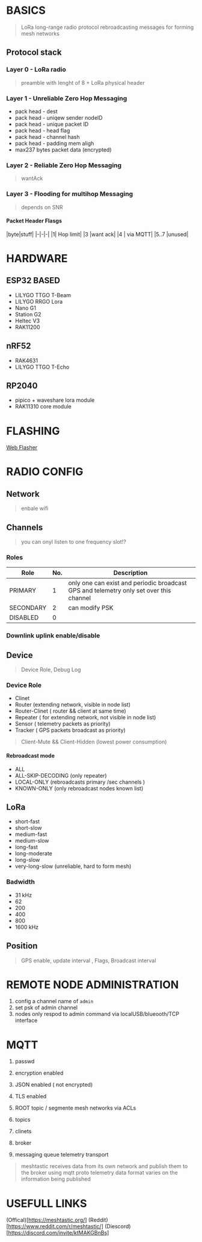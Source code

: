 # BASICS
> LoRa long-range radio protocol
> rebroadcasting messages for forming mesh networks

## Protocol stack

### Layer 0 - LoRa radio

> preamble with lenght of 8 + LoRa physical header

### Layer 1 - Unreliable Zero Hop Messaging

* pack head - dest
* pack head - uniqew sender nodeID
* pack head - unique packet ID
* pack head - head flag
* pack head - channel hash
* pack head - padding mem aligh
* max237 bytes packet data (encrypted)

### Layer 2 - Reliable Zero Hop Messaging
> wantAck

### Layer 3 - Flooding for multihop Messaging
> depends on SNR

#### Packet Header Flasgs
|byte|stuff|
|-|-|-|
|1| Hop limit|
|3 |want ack|
|4 | via MQTT|
|5..7 |unused|

# HARDWARE

## ESP32 BASED
* LILYGO TTGO T-Beam
* LILYGO RRGO Lora
* Nano G1
* Station G2
* Heltec V3
* RAK11200

## nRF52
* RAK4631
* LILYGO TTGO T-Echo

## RP2040
* pipico + waveshare lora module
* RAK11310 core module

# FLASHING

[Web Flasher](https://flasher.meshtastic.org/)

# RADIO CONFIG

## Network
> enbale wifi

## Channels
> you can onyl listen to one frequency slot!?

### Roles
|Role|No.|Description|
|-|-|-|
|PRIMARY | 1 |  only one can exist and periodic broadcast GPS and telemetry only set over this channel | 
|SECONDARY | 2 | can modify PSK |
| DISABLED | 0 | |

### Downlink uplink enable/disable

## Device
> Device Role, Debug Log

### Device Role
* Clinet
* Router (extending network, visible in node list)
* Router-Clinet ( router && client at same time)
* Repeater ( for extending network, not visible in node list)
* Sensor ( telemetry packets as priority)
* Tracker ( GPS packets broadcast as priority)

> Client-Mute && Client-Hidden (lowest power consumption)

#### Rebroadcast mode
* ALL 
* ALL-SKIP-DECODING (only repeater)
* LOCAL-ONLY (rebroadcasts primary /sec channels )
* KNOWN-ONLY (only rebroadcast nodes known list)

## LoRa

* short-fast
* short-slow
* medium-fast
* medium-slow
* long-fast
* long-moderate
* long-slow
* very-long-slow (unreliable, hard to form mesh)

### Badwidth

* 31 kHz
* 62
* 200
* 400
* 800
* 1600 kHz

## Position
> GPS enable, update interval , Flags, Broadcast interval

# REMOTE NODE ADMINISTRATION

1. config a channel name of `admin`
1. set psk of admin channel
1. nodes only respod to admin command via localUSB/blueooth/TCP interface

# MQTT

1. passwd
1. encryption enabled
1. JSON enabled ( not encrypted)
1. TLS enabled
1. ROOT topic / segmente mesh networks via ACLs

1. topics
1. clinets
1. broker
1. messaging queue telemetry transport

> meshtastic receives data from its own network and publish them to the broker using mqtt proto
> telemetry data format varies on the information being published


# USEFULL LINKS

(Offical)[https://meshtastic.org/]
(Reddit)[https://www.reddit.com/r/meshtastic/]
(Diescord)[https://discord.com/invite/ktMAKGBnBs]

